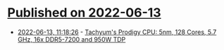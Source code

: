 # [Published on 2022-06-13](index.md)

* [2022-06-13, 11:18:26](https://news.ycombinator.com/item?id=31723833) - [Tachyum's Prodigy CPU: 5nm, 128 Cores, 5.7 GHz, 16x DDR5-7200 and 950W TDP](https://wccftech.com/tachyums-prodigy-cpu-specs-unveiled-5nm-universal-processors-up-to-128-cores-5-7-ghz-16-channel-ddr5-7200-memory-950w-tdp/)
